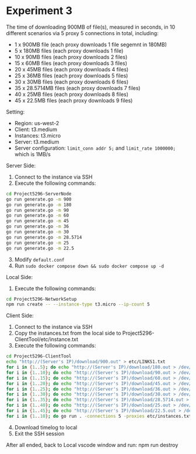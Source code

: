 # Experiment 3

The time of downloading 900MB of file(s), measured in seconds, in 10 different scenarios via 5 proxy 5 connections in total, including:
- 1 x 900MB file (each proxy downloads 1 file segemnt in 180MB)
- 5 x 180MB files (each proxy downloads 1 file)
- 10 x 90MB files (each proxy downloads 2 files)
- 15 x 60MB files (each proxy downloads 3 files)
- 20 x 45MB files (each proxy downloads 4 files)
- 25 x 36MB files (each proxy downloads 5 files)
- 30 x 30MB files (each proxy downloads 6 files)
- 35 x 28.5714MB files (each proxy downloads 7 files)
- 40 x 25MB files (each proxy downloads 8 files)
- 45 x 22.5MB files (each proxy downloads 9 files)

Setting:
- Region: us-west-2
- Client: t3.medium
- Instances: t3.micro
- Server: t3.medium
- Server configuration: `limit_conn addr 5;` and `limit_rate 1000000;` which is 1MB/s

Server Side:
1. Connect to the instance via SSH
2. Execute the following commands:
```bash
cd Project5296-ServerNode
go run generate.go -m 900
go run generate.go -m 180
go run generate.go -m 90
go run generate.go -m 60
go run generate.go -m 45
go run generate.go -m 36
go run generate.go -m 30
go run generate.go -m 28.5714
go run generate.go -m 25
go run generate.go -m 22.5
```
3. Modify `default.conf`
4. Run `sudo docker compose down && sudo docker compose up -d`

Local Side:
1. Execute the following commands:
```bash
cd Project5296-NetworkSetup
npm run create -- --instance-type t3.micro --ip-count 5
```

Client Side:
1. Connect to the instance via SSH
2. Copy the instances.txt from the local side to Project5296-ClientTool/etc/instance.txt
3. Execute the following commands:
```bash
cd Project5296-ClientTool
echo "http://(Server's IP)/download/900.out" > etc/LINKS1.txt
for i in {1..5}; do echo "http://(Server's IP)/download/180.out > /dev/null" >> etc/LINKS2.txt; done
for i in {1..10}; do echo "http://(Server's IP)/download/90.out > /dev/null" >> etc/LINKS3.txt; done
for i in {1..15}; do echo "http://(Server's IP)/download/60.out > /dev/null" >> etc/LINKS4.txt; done
for i in {1..20}; do echo "http://(Server's IP)/download/45.out > /dev/null" >> etc/LINKS5.txt; done
for i in {1..25}; do echo "http://(Server's IP)/download/36.out > /dev/null" >> etc/LINKS6.txt; done
for i in {1..30}; do echo "http://(Server's IP)/download/30.out > /dev/null" >> etc/LINKS7.txt; done
for i in {1..35}; do echo "http://(Server's IP)/download/28.5714.out > /dev/null" >> etc/LINKS8.txt; done
for i in {1..40}; do echo "http://(Server's IP)/download/25.out > /dev/null" >> etc/LINKS9.txt; done
for i in {1..45}; do echo "http://(Server's IP)/download/22.5.out > /dev/null" >> etc/LINKS10.txt; done
for i in {1..10}; do go run . -connections 5 -proxies etc/instances.txt -requests etc/LINKS$i.txt -log logs/"$(date -Ins).log" -name Attempt$i -timeLog Experiment3_Result.log; done
```
4. Download timelog to local
5. Exit the SSH session

After all ended, back to Local vscode window and run:
npm run destroy
